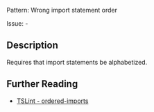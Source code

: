 Pattern: Wrong import statement order

Issue: -

## Description

Requires that import statements be alphabetized.

## Further Reading

* [TSLint - ordered-imports](https://palantir.github.io/tslint/rules/ordered-imports)